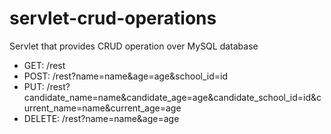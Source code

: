 # servlet-crud-operations

Servlet that provides CRUD operation over MySQL database

- GET:    /rest
- POST:   /rest?name=name&age=age&school_id=id
- PUT:    /rest?candidate_name=name&candidate_age=age&candidate_school_id=id&current_name=name&current_age=age
- DELETE: /rest?name=name&age=age

